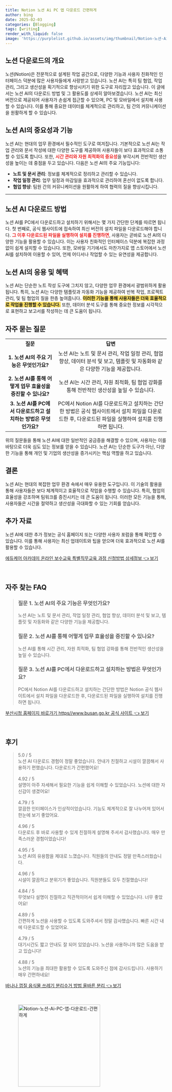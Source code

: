 ```yaml
---
title: Notion 노션 Ai PC 앱 다운로드 간편하게
author: bing
date: 2025-02-03
categories: [Blogging]
tags: [writing]
render_with_liquid: false
image: 'https://purplelist.github.io/assets/img/thumbnail/Notion-노션-Ai-PC-앱-다운로드-간편하게.webp'
---
```



<h2 id='노션 다운로드의 개요'>노션 다운로드의 개요</h2>

<p>노션(Notion)은 전문적으로 설계된 작업 공간으로, 다양한 기능과 사용자 친화적인 인터페이스 덕분에 많은 사용자들에게 사랑받고 있습니다. 노션 AI는 특히 팀 협업, 작업 관리, 그리고 생산성을 획기적으로 향상시키기 위한 도구로 자리잡고 있습니다. 이 글에서는 노션 AI의 다운로드 방법 및 그 활용도를 상세히 알아보겠습니다. 노션 AI는 최신 버전으로 제공되어 사용자가 손쉽게 접근할 수 있으며, PC 및 모바일에서 설치해 사용할 수 있습니다. 이를 통해 중요한 데이터를 체계적으로 관리하고, 팀 간의 커뮤니케이션을 원활하게 할 수 있습니다.</p>

<h2 id='노션 AI의 중요성과 기능'>노션 AI의 중요성과 기능</h2>

<p>노션 AI는 현대의 업무 환경에서 필수적인 도구로 여겨집니다. 기본적으로 노션 AI는 작업 관리와 문서 작성에 대한 다양한 도구를 제공하여 사용자들이 보다 효과적으로 소통할 수 있도록 합니다. 또한, <b><span style="color: #ee2323;">시간 관리와 자원 최적화의 중요성</span></b>을 부각시켜 전반적인 생산성을 높이는 데 중점을 두고 있습니다. 다음은 노션 AI의 주요 기능입니다:</p>

<ul>
    <li><b>노트 및 문서 관리</b>: 정보를 체계적으로 정리하고 관리할 수 있습니다.</li>
    <li><b>작업 일정 관리</b>: 업무 일정과 마감일을 효과적으로 관리하여 혼선이 없도록 합니다.</li>
    <li><b>협업 향상</b>: 팀원 간의 커뮤니케이션을 원활하게 하여 협력의 질을 향상시킵니다.</li>
</ul>

<hr />

<h2 id='노션 AI 다운로드 방법'>노션 AI 다운로드 방법</h2>

<p>노션 AI를 PC에서 다운로드하고 설치하기 위해서는 몇 가지 간단한 단계를 따르면 됩니다. 첫 번째로, 공식 웹사이트에 접속하여 최신 버전의 설치 파일을 다운로드해야 합니다. <b><span style="color: #ee2323;">그 이후 다운로드된 파일을 실행하여 설치를 진행하면</span></b>, 사용자는 곧바로 노션 AI의 다양한 기능을 활용할 수 있습니다. 이는 사용자 친화적인 인터페이스 덕분에 복잡한 과정 없이 쉽게 설치할 수 있습니다. 또한, 모바일 기기에서도 마찬가지로 앱 스토어에서 노션 AI를 설치하여 이용할 수 있어, 언제 어디서나 작업할 수 있는 유연성을 제공합니다.</p>

<h2 id='노션 AI의 응용 및 혜택'>노션 AI의 응용 및 혜택</h2>

<p>노션 AI는 단순한 노트 작성 도구에 그치지 않고, 다양한 업무 환경에서 광범위하게 활용됩니다. 특히, 노션 AI는 다양한 템플릿과 자동화 기능을 제공하여 반복 작업, 프로젝트 관리, 및 팀 협업의 질을 한층 높여줍니다. <b><span style="background-color: #ffe066;">이러한 기능을 통해 사용자들은 더욱 효율적으로 작업을 진행할 수 있습니다.</span></b> 또한, 데이터 분석 도구를 통해 중요한 정보를 시각적으로 표현하고 보고서를 작성하는 데 큰 도움이 됩니다.</p>

<h2 id='자주 묻는 질문'>자주 묻는 질문</h2>

<table>
    <tr>
        <td style="text-align: center; height: 17px;"><b>질문</b></td>
        <td style="text-align: center; height: 17px;"><b>답변</b></td>
    </tr>
    <tr>
        <td style="text-align: center; height: 17px;"><b>1. 노션 AI의 주요 기능은 무엇인가요?</b></td>
        <td style="text-align: center; height: 17px;">노션 AI는 노트 및 문서 관리, 작업 일정 관리, 협업 향상, 데이터 분석 및 보고, 템플릿 및 자동화와 같은 다양한 기능을 제공합니다.</td>
    </tr>
    <tr>
        <td style="text-align: center; height: 17px;"><b>2. 노션 AI를 통해 어떻게 업무 효율성을 증진할 수 있나요?</b></td>
        <td style="text-align: center; height: 17px;">노션 AI는 시간 관리, 자원 최적화, 팀 협업 강화를 통해 전반적인 생산성을 높일 수 있습니다.</td>
    </tr>
    <tr>
        <td style="text-align: center; height: 17px;"><b>3. 노션 AI를 PC에서 다운로드하고 설치하는 방법은 무엇인가요?</b></td>
        <td style="text-align: center; height: 17px;">PC에서 Notion AI를 다운로드하고 설치하는 간단한 방법은 공식 웹사이트에서 설치 파일을 다운로드한 후, 다운로드된 파일을 실행하여 설치를 진행하면 됩니다.</td>
    </tr>
</table>

<p>위의 질문들을 통해 노션 AI에 대한 일반적인 궁금증을 해결할 수 있으며, 사용자는 이를 바탕으로 더욱 심도 있는 정보를 얻을 수 있습니다. 노션 AI는 단순한 도구가 아닌, 다양한 기능을 통해 개인 및 기업의 생산성을 증가시키는 핵심 역할을 하고 있습니다.</p>

<h2 id='결론'>결론</h2>

<p>노션 AI는 현대의 복잡한 업무 환경 속에서 매우 유용한 도구입니다. 이 기술의 활용을 통해 사용자들은 보다 체계적이고 효율적으로 작업을 수행할 수 있습니다. 특히, 협업의 효율성을 강조하며 팀워크를 증진시키는 데 큰 도움이 됩니다. 이러한 모든 기능을 통해, 사용자들은 시간을 절약하고 생산성을 극대화할 수 있는 기회를 얻습니다.</p>

<h2 id='추가 자료'>추가 자료</h2>

<p>노션 AI에 대한 추가 정보는 공식 홈페이지 또는 다양한 사용자 포럼을 통해 확인할 수 있습니다. 이를 통해 사용자는 최신 업데이트와 팁을 얻으며 더욱 효과적으로 노션 AI를 활용할 수 있습니다.</p>


<p><a class="click-button" title="에듀케어 아카데미 온라인 보수교육 특별직무교육 과정 신청방법 상세정보" href="https://purplelist.github.io/posts/%EC%97%90%EB%93%80%EC%BC%80%EC%96%B4-%EC%95%84%EC%B9%B4%EB%8D%B0%EB%AF%B8-%EC%98%A8%EB%9D%BC%EC%9D%B8-%EB%B3%B4%EC%88%98%EA%B5%90%EC%9C%A1-%ED%8A%B9%EB%B3%84%EC%A7%81%EB%AC%B4%EA%B5%90%EC%9C%A1-%EA%B3%BC%EC%A0%95-%EC%8B%A0%EC%B2%AD%EB%B0%A9%EB%B2%95-%EC%83%81%EC%84%B8%EC%A0%95%EB%B3%B4/" rel="dofollow">에듀케어 아카데미 온라인 보수교육 특별직무교육 과정 신청방법 상세정보 👈 보기</a></p><br>
<h2 id='자주_찾는_FAQ'>자주 찾는 FAQ</h2>
<div itemscope="" itemtype="https://schema.org/FAQPage"> 
<blockquote> 
<div itemscope="" itemprop="mainEntity" itemtype="https://schema.org/Question"> 
<h3 itemprop="name">질문 1. 노션 AI의 주요 기능은 무엇인가요?</h3> 
<div itemscope="" itemprop="acceptedAnswer" itemtype="https://schema.org/Answer"> 
<span itemprop="text"> 
<p>노션 AI는 노트 및 문서 관리, 작업 일정 관리, 협업 향상, 데이터 분석 및 보고, 템플릿 및 자동화와 같은 다양한 기능을 제공합니다.</p> 
</span> 
</div> 
</div> 

<div itemscope="" itemprop="mainEntity" itemtype="https://schema.org/Question"> 
<h3 itemprop="name">질문 2. 노션 AI를 통해 어떻게 업무 효율성을 증진할 수 있나요?</h3> 
<div itemscope="" itemprop="acceptedAnswer" itemtype="https://schema.org/Answer"> 
<span itemprop="text"> 
<p>노션 AI를 통해 시간 관리, 자원 최적화, 팀 협업 강화를 통해 전반적인 생산성을 높일 수 있습니다.</p> 
</span> 
</div> 
</div> 

<div itemscope="" itemprop="mainEntity" itemtype="https://schema.org/Question"> 
<h3 itemprop="name">질문 3. 노션 AI를 PC에서 다운로드하고 설치하는 방법은 무엇인가요?</h3> 
<div itemscope="" itemprop="acceptedAnswer" itemtype="https://schema.org/Answer"> 
<span itemprop="text"> 
<p>PC에서 Notion AI를 다운로드하고 설치하는 간단한 방법은 Notion 공식 웹사이트에서 설치 파일을 다운로드한 후, 다운로드된 파일을 실행하여 설치를 진행하면 됩니다.</p> 
</span> 
</div> 
</div> 
</blockquote> 
</div>
<p><a class="click-button" title="부산시청 홈페이지 바로가기 https//www.busan.go.kr 공식 사이트" href="https://purplelist.github.io/posts/%EB%B6%80%EC%82%B0%EC%8B%9C%EC%B2%AD-%ED%99%88%ED%8E%98%EC%9D%B4%EC%A7%80-%EB%B0%94%EB%A1%9C%EA%B0%80%EA%B8%B0-httpswww.busan.go.kr-%EA%B3%B5%EC%8B%9D-%EC%82%AC%EC%9D%B4%ED%8A%B8/" rel="dofollow">부산시청 홈페이지 바로가기 https//www.busan.go.kr 공식 사이트 👈 보기</a></p><br>
<h2 id='후기'>후기</h2>
<div itemscope itemtype="https://schema.org/Product">
  <blockquote>
  <div itemprop="review" itemscope itemtype="https://schema.org/Review">
      <div itemprop="reviewRating" itemscope itemtype="https://schema.org/Rating"> <span itemprop="ratingValue">5.0</span> / <span itemprop="bestRating">5</span> </div>
      <span itemprop="reviewBody">노션 AI 다운로드 경험이 정말 좋았습니다. 안내가 친절하고 시설이 깔끔해서 사용하기 편했습니다. 다운로드가 간편했어요!</span>
  </div>
  <br>
  <div itemprop="review" itemscope itemtype="https://schema.org/Review">
      <div itemprop="reviewRating" itemscope itemtype="https://schema.org/Rating"> <span itemprop="ratingValue">4.92</span> / <span itemprop="bestRating">5</span> </div>
      <span itemprop="reviewBody">설명이 아주 자세해서 필요한 기능을 쉽게 이해할 수 있었습니다. 노션에 대한 자신감이 생겼어요!</span>
  </div>
  <br>
  <div itemprop="review" itemscope itemtype="https://schema.org/Review">
      <div itemprop="reviewRating" itemscope itemtype="https://schema.org/Rating"> <span itemprop="ratingValue">4.79</span> / <span itemprop="bestRating">5</span> </div>
      <span itemprop="reviewBody">깔끔한 인터페이스가 인상적이었습니다. 기능도 체계적으로 잘 나누어져 있어서 한눈에 보기 좋았어요.</span>
  </div>
  <br>
  <div itemprop="review" itemscope itemtype="https://schema.org/Review">
      <div itemprop="reviewRating" itemscope itemtype="https://schema.org/Rating"> <span itemprop="ratingValue">4.96</span> / <span itemprop="bestRating">5</span> </div>
      <span itemprop="reviewBody">다운로드 후 바로 사용할 수 있게 친절하게 설명해 주셔서 감사했습니다. 매우 만족스러운 경험이었습니다!</span>
  </div>
  <br>
  <div itemprop="review" itemscope itemtype="https://schema.org/Review">
      <div itemprop="reviewRating" itemscope itemtype="https://schema.org/Rating"> <span itemprop="ratingValue">4.95</span> / <span itemprop="bestRating">5</span> </div>
      <span itemprop="reviewBody">노션 AI의 유용함을 제대로 느꼈습니다. 직원들의 안내도 정말 만족스러웠습니다.</span>
  </div>
  <br>
  <div itemprop="review" itemscope itemtype="https://schema.org/Review">
      <div itemprop="reviewRating" itemscope itemtype="https://schema.org/Rating"> <span itemprop="ratingValue">4.96</span> / <span itemprop="bestRating">5</span> </div>
      <span itemprop="reviewBody">시설이 깔끔하고 분위기가 좋았습니다. 직원분들도 모두 친절했습니다!</span>
  </div>
  <br>
  <div itemprop="review" itemscope itemtype="https://schema.org/Review">
      <div itemprop="reviewRating" itemscope itemtype="https://schema.org/Rating"> <span itemprop="ratingValue">4.84</span> / <span itemprop="bestRating">5</span> </div>
      <span itemprop="reviewBody">무엇보다 설명이 친절하고 직관적이어서 쉽게 이해할 수 있었습니다. 너무 좋았어요!</span>
  </div>
  <br>
  <div itemprop="review" itemscope itemtype="https://schema.org/Review">
      <div itemprop="reviewRating" itemscope itemtype="https://schema.org/Rating"> <span itemprop="ratingValue">4.89</span> / <span itemprop="bestRating">5</span> </div>
      <span itemprop="reviewBody">간편하게 노션을 사용할 수 있도록 도와주셔서 정말 감사했습니다. 빠른 시간 내에 다운로드할 수 있었어요.</span>
  </div>
  <br>
  <div itemprop="review" itemscope itemtype="https://schema.org/Review">
      <div itemprop="reviewRating" itemscope itemtype="https://schema.org/Rating"> <span itemprop="ratingValue">4.79</span> / <span itemprop="bestRating">5</span> </div>
      <span itemprop="reviewBody">대기시간도 짧고 안내도 잘 되어 있었습니다. 노션을 사용하니까 많은 도움을 받고 있습니다!</span>
  </div>
  <br>
  <div itemprop="review" itemscope itemtype="https://schema.org/Review">
      <div itemprop="reviewRating" itemscope itemtype="https://schema.org/Rating"> <span itemprop="ratingValue">4.88</span> / <span itemprop="bestRating">5</span> </div>
      <span itemprop="reviewBody">노션의 기능을 최대한 활용할 수 있도록 도와주신 점에 감사드립니다. 사용하기 매우 간편하네요!</span>
  </div>
  </blockquote>
</div>
<p><a class="click-button" title="바나나 껍질 음식물 쓰레기 분리수거 방법 올바른 분리" href="https://purplelist.github.io/posts/%EB%B0%94%EB%82%98%EB%82%98-%EA%BB%8D%EC%A7%88-%EC%9D%8C%EC%8B%9D%EB%AC%BC-%EC%93%B0%EB%A0%88%EA%B8%B0-%EB%B6%84%EB%A6%AC%EC%88%98%EA%B1%B0-%EB%B0%A9%EB%B2%95-%EC%98%AC%EB%B0%94%EB%A5%B8-%EB%B6%84%EB%A6%AC/" rel="dofollow">바나나 껍질 음식물 쓰레기 분리수거 방법 올바른 분리 👈 보기</a></p><br>
<figure class="image"><img src="https://purplelist.github.io/assets/img/thumbnail/Notion-노션-Ai-PC-앱-다운로드-간편하게.webp" alt="Notion-노션-Ai-PC-앱-다운로드-간편하게" width="256" height="256"></figure>